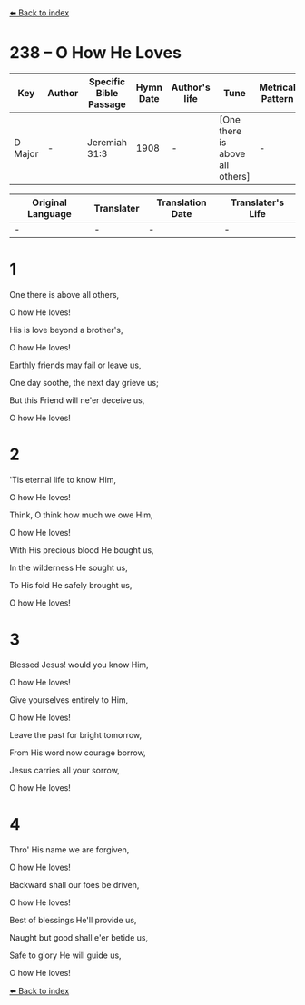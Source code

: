 [⬅️ Back to index](../README.md)

# 238 – O How He Loves

Key | Author   | Specific Bible Passage     |Hymn Date |Author's life |Tune |Metrical Pattern   |Composer/Source
-- | --------- | ---------------------------|----------|--------------|-----|-------------------|-------------  
D Major |- |Jeremiah 31:3 |1908 |- |[One there is above all others] |- |Hubert P. Main

Original Language | Translater | Translation Date   | Translater's Life  
----------------- | --------- | --------------------|-------------     
\- |- |- |-




# 1

One there is above all others,

O how He loves!

His is love beyond a brother's,

O how He loves!

Earthly friends may fail or leave us,

One day soothe, the next day grieve us;

But this Friend will ne'er deceive us,

O how He loves!



# 2

'Tis eternal life to know Him,

O how He loves!

Think, O think how much we owe Him,

O how He loves!

With His precious blood He bought us,

In the wilderness He sought us,

To His fold He safely brought us,

O how He loves!



# 3

Blessed Jesus!  would you know Him,

O how He loves!

Give yourselves entirely to Him,

O how He loves!

Leave the past for bright tomorrow,

From His word now courage borrow,

Jesus carries all your sorrow, 

O how He loves!



# 4

Thro' His name we are forgiven,

O how He loves!

Backward shall our foes be driven,

O how He loves!

Best of blessings He'll provide us,

Naught but good shall e'er betide us,

Safe to glory He will guide us,

O how He loves!

[⬅️ Back to index](../README.md)
